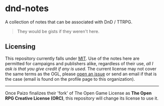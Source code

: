 # dnd-notes
A collection of notes that can be associated with DnD / TTRPG.

> They would be gists if they weren't here.

## Licensing

This repository currently falls under [MIT](LICENSE). Use of the notes here are permitted for campaigns and publishers alike, regardless of their use, _all I ask is that you give credit if any is used_. The current license may not cover the same terms as the OGL, please [open an issue](https://github.com/TinkerStorm/dnd-notes/issues/new) or send an email if that is the case (email is found on the profile page to this organization).

---

Once Paizo finalizes their 'fork' of The Open Game License as **The Open RPG Creative License (ORC)**, this repository will change its license to use it.
